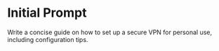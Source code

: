 # Initial Prompt

Write a concise guide on how to set up a secure VPN for personal use, including configuration tips.